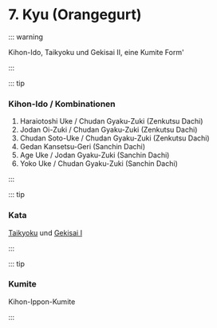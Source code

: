 # 7. Kyu (Orangegurt)

::: warning

Kihon-Ido, Taikyoku und Gekisai II, eine Kumite Form' 

:::

::: tip

### Kihon-Ido / Kombinationen

1. Haraiotoshi Uke / Chudan Gyaku-Zuki (Zenkutsu Dachi)
2. Jodan Oi-Zuki / Chudan Gyaku-Zuki (Zenkutsu Dachi)
3. Chudan Soto-Uke / Chudan Gyaku-Zuki (Zenkutsu Dachi)
4. Gedan Kansetsu-Geri (Sanchin Dachi)
5. Age Uke / Jodan Gyaku-Zuki (Sanchin Dachi)
6. Yoko Uke / Chudan Gyaku-Zuki (Sanchin Dachi)

:::

::: tip

### Kata

[Taikyoku](/kata/taikyoku.html) und [Gekisai I](/kata/gekisai.html#gekisai-dai-ichi)

:::

::: tip

### Kumite

Kihon-Ippon-Kumite

:::